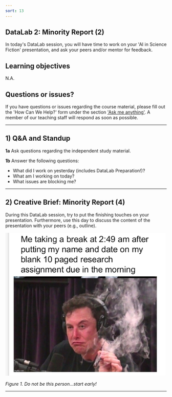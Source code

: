 ```yaml
---
sort: 13
---
```


## DataLab 2: Minority Report (2)

In today's DataLab session, you will have time to work on your 'AI in Science Fiction' presentation, and ask your peers and/or mentor for feedback.

## Learning objectives

N.A.

## Questions or issues?

If you have questions or issues regarding the course material, please fill out the 'How Can We Help?' form under the section ['Ask me anything'](https://adsai.buas.nl/Contact%20Us/). A member of our teaching staff will respond as soon as possible.

***

## 1) Q&A and Standup

__1a__ Ask questions regarding the independent study material.

__1b__ Answer the following questions:

- What did I work on yesterday (includes DataLab Preparation!)?
- What am I working on today?
- What issues are blocking me?

***

## 2) Creative Brief: Minority Report (4)

During this DataLab session, try to put the finishing touches on your presentation. Furthermore, use this day to discuss the content of the presentation with your peers (e.g., outline).

<img src="./images/ElonMeme.jpg" alt="Elon Musk Meme" width="500"/>

*Figure 1. Do not be this person...start early!*

***

